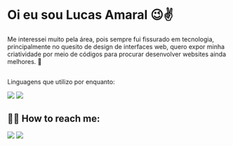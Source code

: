 <h1> Oi eu sou Lucas Amaral  😉✌ </h1>

Me interessei muito pela área, pois sempre fui fissurado em tecnologia, principalmente no quesito de design de interfaces web, quero expor minha criatividade por meio de códigos para procurar desenvolver websites ainda melhores. 🤯

##
Linguagens que utilizo por enquanto:
<br>
<div style="display: inline block">
    <img src="https://img.shields.io/badge/HTML5-E34F26?style=for-the-badge&logo=html5&logoColor=white" target="_blank"></a>
    <img src="https://img.shields.io/badge/CSS3-1572B6?style=for-the-badge&logo=css3&logoColor=white" target="_blank"</a>
</div>


##

<h2> 🙋‍♂️ How to reach me:<br></h2>
<div style="display_inlineblock">
  <a href = "https://www.linkedin.com/in/lucas-amaral-73650a1b0/"><img src="https://img.shields.io/badge/LinkedIn-0077B5?style=for-the-badge&logo=linkedin&logoColor=white" target="_blank"></a>
  <a href = "mailto: lucasamaral18y@gmail.com"><img src="https://img.shields.io/badge/Gmail-D14836?style=for-the-badge&logo=gmail&logoColor=white" target="_blank"></a>
</div>




